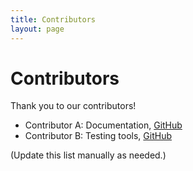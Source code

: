 ```yaml
---
title: Contributors
layout: page
---
```


# Contributors

Thank you to our contributors!

- Contributor A: Documentation, [GitHub](https://github.com/contribA)
- Contributor B: Testing tools, [GitHub](https://github.com/contribB)

(Update this list manually as needed.)